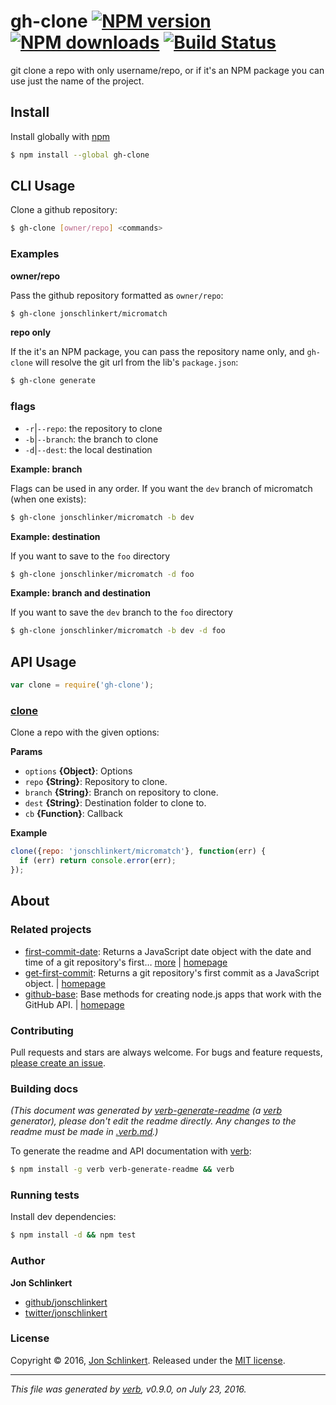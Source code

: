 # gh-clone [![NPM version](https://img.shields.io/npm/v/gh-clone.svg?style=flat)](https://www.npmjs.com/package/gh-clone) [![NPM downloads](https://img.shields.io/npm/dm/gh-clone.svg?style=flat)](https://npmjs.org/package/gh-clone) [![Build Status](https://img.shields.io/travis/jonschlinkert/gh-clone.svg?style=flat)](https://travis-ci.org/jonschlinkert/gh-clone)

git clone a repo with only username/repo, or if it's an NPM package you can use just the name of the project.

## Install

Install globally with [npm](https://www.npmjs.com/)

```sh
$ npm install --global gh-clone
```

## CLI Usage

Clone a github repository:

```sh
$ gh-clone [owner/repo] <commands>
```

### Examples

**owner/repo**

Pass the github repository formatted as `owner/repo`:

```sh
$ gh-clone jonschlinkert/micromatch
```

**repo only**

If the it's an NPM package, you can pass the repository name only, and `gh-clone` will resolve the git url from the lib's `package.json`:

```sh
$ gh-clone generate
```

### flags

* `-r`|`--repo`: the repository to clone
* `-b`|`--branch`: the branch to clone
* `-d`|`--dest`: the local destination

**Example: branch**

Flags can be used in any order. If you want the `dev` branch of micromatch (when one exists):

```sh
$ gh-clone jonschlinker/micromatch -b dev
```

**Example: destination**

If you want to save to the `foo` directory

```sh
$ gh-clone jonschlinker/micromatch -d foo
```

**Example: branch and destination**

If you want to save the `dev` branch to the `foo` directory

```sh
$ gh-clone jonschlinker/micromatch -b dev -d foo
```

## API Usage

```js
var clone = require('gh-clone');
```

### [clone](index.js#L24)

Clone a repo with the given options:

**Params**

* `options` **{Object}**: Options
* `repo` **{String}**: Repository to clone.
* `branch` **{String}**: Branch on repository to clone.
* `dest` **{String}**: Destination folder to clone to.
* `cb` **{Function}**: Callback

**Example**

```js
clone({repo: 'jonschlinkert/micromatch'}, function(err) {
  if (err) return console.error(err);
});
```

## About

### Related projects

* [first-commit-date](https://www.npmjs.com/package/first-commit-date): Returns a JavaScript date object with the date and time of a git repository's first… [more](https://github.com/jonschlinkert/first-commit-date) | [homepage](https://github.com/jonschlinkert/first-commit-date "Returns a JavaScript date object with the date and time of a git repository's first commit.")
* [get-first-commit](https://www.npmjs.com/package/get-first-commit): Returns a git repository's first commit as a JavaScript object. | [homepage](https://github.com/jonschlinkert/get-first-commit "Returns a git repository's first commit as a JavaScript object.")
* [github-base](https://www.npmjs.com/package/github-base): Base methods for creating node.js apps that work with the GitHub API. | [homepage](https://github.com/jonschlinkert/github-base "Base methods for creating node.js apps that work with the GitHub API.")

### Contributing

Pull requests and stars are always welcome. For bugs and feature requests, [please create an issue](../../issues/new).

### Building docs

_(This document was generated by [verb-generate-readme](https://github.com/verbose/verb-generate-readme) (a [verb](https://github.com/verbose/verb) generator), please don't edit the readme directly. Any changes to the readme must be made in [.verb.md](.verb.md).)_

To generate the readme and API documentation with [verb](https://github.com/verbose/verb):

```sh
$ npm install -g verb verb-generate-readme && verb
```

### Running tests

Install dev dependencies:

```sh
$ npm install -d && npm test
```

### Author

**Jon Schlinkert**

* [github/jonschlinkert](https://github.com/jonschlinkert)
* [twitter/jonschlinkert](http://twitter.com/jonschlinkert)

### License

Copyright © 2016, [Jon Schlinkert](http://github.com/jonschlinkert).
Released under the [MIT license](https://github.com/jonschlinkert/gh-clone/blob/master/LICENSE).

***

_This file was generated by [verb](https://github.com/verbose/verb), v0.9.0, on July 23, 2016._